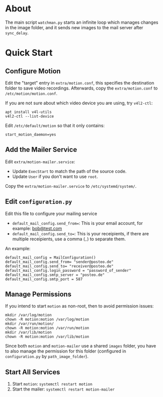 
# About

The main script `watchman.py` starts an infinite loop which manages changes in the image folder, and it sends new images to the mail server after `sync_delay`.

# Quick Start

## Configure Motion

Edit the "target" entry in `extra/motion.conf`, this specifies the destination folder to save video recordings. Afterwards, copy the `extra/motion.conf` to `/etc/motion/motion.conf`.

If you are not sure about which video device you are using, try `v4l2-ctl`:
```
apt install v4l-utils
v4l2-ctl --list-device
```

Edit `/etc/default/motion` so that it only contains:
```
start_motion_daemon=yes
```

## Add the Mailer Service

Edit `extra/motion-mailer.service`:
- Update `ExecStart` to match the path of the source code.
- Update `User` if you don't want to use `root`.

Copy the `extra/motion-mailer.service` to `/etc/systemd/system/`.

## Edit `configuration.py`

Edit this file to configure your mailing service

- `default_mail_config.send_from=`: This is your email account, for example: bob@test.com
- `default_mail_config.send_to=`: This is your receipients, if there are multiple receipients, use a comma (`,`) to separate them.

An example:

```
default_mail_config = MailConfiguration()
default_mail_config.send_from= "sender@posteo.de"
default_mail_config.send_to= "receiver@posteo.de"
default_mail_config.login_password = "password_of_sender"
default_mail_config.smtp_server = "posteo.de"
default_mail_config.smtp_port = 587
```

## Manage Permissions

If you intend to start `motion` as non-root, then to avoid permission issues:

```
mkdir /var/log/motion
chown -R motion:motion /var/log/motion
mkdir /var/run/motion/
chown -R motion:motion /var/run/motion
mkdir /var/lib/motion
chown -R motion:motion /var/lib/motion
```

Since both `motion` and `motion-mailer` use a shared `images` folder, you have to also manage the permission for this folder (configured in `configuration.py` by `path_image_folder`). 

## Start All Services

1. Start `motion`: `systemctl restart motion`
2. Start the mailer: `systemctl restart motion-mailer`

